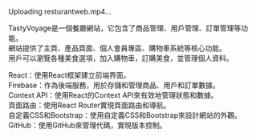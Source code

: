 

Uploading resturantweb.mp4…



TastyVoyage是一個餐廳網站，它包含了商品管理、用戶管理、訂單管理等功能。   
網站提供了主頁、產品頁面、個人會員專區、購物車系統等核心功能。       
用戶可以瀏覽各種美食選項，加入購物車，訂購美食，並管理個人資料。    


React：使用React框架建立前端界面。   
Firebase：作為後端服務，用於存儲和管理商品、用戶和訂單數據。     
Context API：使用React的Context API來有效地管理狀態和數據。    
頁面路由：使用React Router實現頁面路由和導航。   
自定義CSS和Bootstrap：使用自定義CSS和Bootstrap來設計網站的外觀。   
GitHub：使用GitHub來管理代碼，實現版本控制。   
